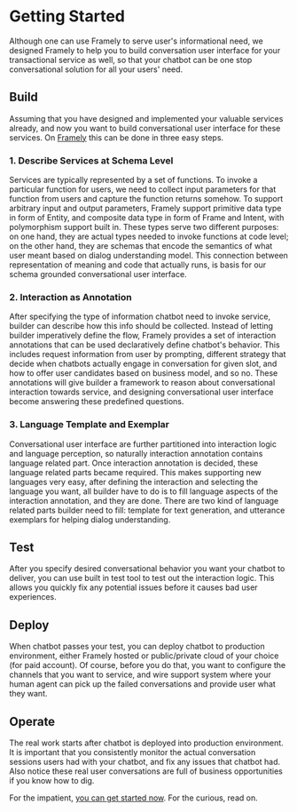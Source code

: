 # Getting Started
Although one can use Framely to serve user's informational need, we designed Framely to help 
you to build conversation user interface for your transactional service as well, so that your chatbot can be one stop conversational solution for all your users' need. 

## Build
Assuming that you have designed and implemented your valuable services already, and now you want to build conversational user interface for these services. On [Framely](https://framely.naturali.io) this can be done in three easy steps. 

### 1. Describe Services at Schema Level
Services are typically represented by a set of functions. To invoke a particular function for users, we need to collect input parameters for that function from users and capture the function returns somehow. To support arbitrary input and output parameters, Framely support primitive data type in form of Entity, and composite data type in form of Frame and Intent, with polymorphism support built in. These types serve two different purposes: on one hand, they are actual types needed to invoke functions at code level; on the other hand, they are schemas that encode the semantics of what user meant based on dialog understanding model. This connection between representation of meaning and code that actually runs, is basis for our schema grounded conversational user interface.

### 2. Interaction as Annotation
After specifying the type of information chatbot need to invoke service, builder can describe how this info should be collected. Instead of letting builder imperatively define the flow, Framely provides a set of interaction annotations that can be used declaratively define chatbot's behavior. This includes request information from user by prompting, different strategy that decide when chatbots actually engage in conversation for given slot, and how to offer user candidates based on business model, and so no. These annotations will give builder a framework to reason about conversational interaction towards service, and designing conversational user interface become answering these predefined questions. 

### 3. Language Template and Exemplar
Conversational user interface are further partitioned into interaction logic and language perception, so naturally interaction annotation contains language related part. Once interaction annotation is decided, these language related parts became required. This makes supporting new languages very easy, after defining the interaction and selecting the language you want, all builder have to do is to fill language aspects of the interaction annotation, and they are done. There are two kind of language related parts builder need to fill: template for text generation, and utterance exemplars for helping dialog understanding.

## Test
After you specify desired conversational behavior you want your chatbot to deliver, you can use built in test tool to test out the interaction logic. This allows you quickly fix any potential issues before it causes bad user experiences.

## Deploy
When chatbot passes your test, you can deploy chatbot to production environment, either Framely hosted or public/private cloud of your choice (for paid account). Of course, before you do that, you want to configure the channels that you want to service, and wire support system where your human agent can pick up the failed conversations and provide user what they want.

## Operate
The real work starts after chatbot is deployed into production environment. It is important that you consistently monitor the actual conversation sessions users had with your chatbot, and fix any issues that chatbot had. Also notice these real user conversations are full of business opportunities if you know how to dig.

For the impatient, [you can get started now](https://framely.naturali.io). For the curious, read on.